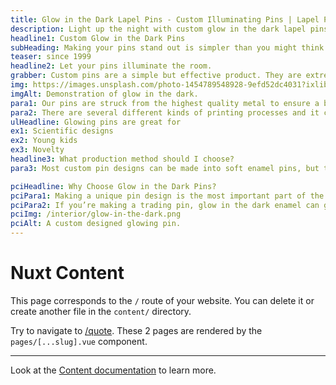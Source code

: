 ```yaml
---
title: Glow in the Dark Lapel Pins - Custom Illuminating Pins | Lapel Pins & Coins
description: Light up the night with custom glow in the dark lapel pins from Lapel Pins & Coins. Ideal for events, nighttime activities, and unique designs. Create your glowing pin today!
headline1: Custom Glow in the Dark Pins
subHeading: Making your pins stand out is simpler than you might think. A glow in the dark pin is a perfect addition to make a design that is unique and creative.
teaser: since 1999
headline2: Let your pins illuminate the room.
grabber: Custom pins are a simple but effective product. They are extremely versatile and adaptable, with a variety of uses that are only limited by your imagination.
img: https://images.unsplash.com/photo-1454789548928-9efd52dc4031?ixlib=rb-1.2.1&ixid=eyJhcHBfaWQiOjEyMDd9&auto=format&fit=crop&crop=focalpoint&fp-x=.565&fp-y=.55&w=1184&h=1376&q=80
imgAlt: Demonstration of glow in the dark.
para1: Our pins are struck from the highest quality metal to ensure a beautiful, classy, and durable product.
para2: There are several different kinds of printing processes and it can be overwhelming to do the research and know what best fits your design. That’s why we work with you every step of the way to ensure you’ll love the final product.
ulHeadline: Glowing pins are great for
ex1: Scientific designs
ex2: Young kids
ex3: Novelty
headline3: What production method should I choose?
para3: Most custom pin designs can be made into soft enamel pins, but this process often works best with designs that have minimal lines and clearly defined areas of color. These details are important because the colored areas sit slightly recessed, below the metal separations. If you’re not sure which type of pin to choose, don’t worry! Just ask, and we can provide suggestions from our experienced team.

pciHeadline: Why Choose Glow in the Dark Pins?
pciPara1: Making a unique pin design is the most important part of the pin making process. Glow in the dark pins are made with a process that combines enamel color and glitter powder together flawlessly, leaving you with a product that is sure to catch some eyes!
pciPara2: If you’re making a trading pin, glow in the dark enamel can greatly increase the trading power of it. The process of making Glow in the dark enamel paint is fairly simple. Glow in the dark powder is added to the paint solution, and the end product is impressive. Most colors can be made glow in the dark, so if you’re not sure if your idea would work, just ask us! We will always do our best to bring your ideas to life.
pciImg: /interior/glow-in-the-dark.png
pciAlt: A custom designed glowing pin.
---
```


# Nuxt Content

This page corresponds to the `/` route of your website. You can delete it or create another file in the `content/` directory.

Try to navigate to [/quote](/quote). These 2 pages are rendered by the `pages/[...slug].vue` component.

---

Look at the [Content documentation](https://content.nuxtjs.org/) to learn more.
